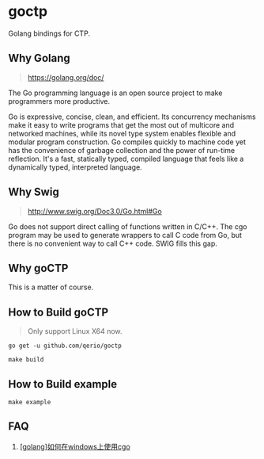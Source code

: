 # goctp
Golang bindings for CTP.

## Why Golang
>https://golang.org/doc/

The Go programming language is an open source project to make programmers more productive.

Go is expressive, concise, clean, and efficient. 
Its concurrency mechanisms make it easy to write programs that get the most out of multicore and networked machines, 
while its novel type system enables flexible and modular program construction. 
Go compiles quickly to machine code yet has the convenience of garbage collection and the power of run-time reflection. 
It's a fast, statically typed, compiled language that feels like a dynamically typed, interpreted language.

## Why Swig
> http://www.swig.org/Doc3.0/Go.html#Go

Go does not support direct calling of functions written in C/C++. 
The cgo program may be used to generate wrappers to call C code from Go, but there is no convenient way to call C++ code.
SWIG fills this gap.

## Why goCTP

This is a matter of course.

## How to Build goCTP
> Only support Linux X64 now.

```
go get -u github.com/qerio/goctp

make build
```

## How to Build example 

```
make example
```

## FAQ

1. [[golang]如何在windows上使用cgo]([golang]如何在windows上使用cgo)